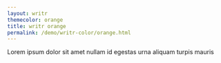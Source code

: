 ```yaml
---
layout: writr
themecolor: orange
title: writr orange
permalink: /demo/writr-color/orange.html
---
```


Lorem ipsum dolor sit amet nullam id egestas urna aliquam turpis mauris 
